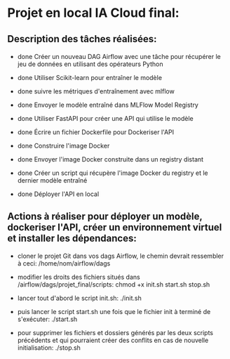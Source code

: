 # Projet en local IA Cloud final:


## Description des tâches réalisées: 
####

* done Créer un nouveau DAG Airflow avec une tâche pour récupérer le jeu de données en utilisant des opérateurs Python  
* done Utiliser Scikit-learn pour entraîner le modèle  
* done suivre les métriques d'entraînement avec mlflow  
* done Envoyer le modèle entraîné dans MLFlow Model Registry  

* done Utiliser FastAPI pour créer une API qui utilise le modèle  
* done Écrire un fichier Dockerfile pour Dockeriser l'API  

* done Construire l'image Docker  
* done Envoyer l'image Docker construite dans un registry distant   

* done Créer un script qui récupère l'image Docker du registry et le dernier modèle entraîné  
* done Déployer l'API en local  


## Actions à réaliser pour déployer un modèle, dockeriser l'API, créer un environnement virtuel et installer les dépendances:  
####
* cloner le projet Git dans vos dags Airflow, le chemin devrait ressembler à ceci:   /home/nom/airflow/dags  

* modifier les droits des fichiers situés dans /airflow/dags/projet_final/scripts:   chmod +x init.sh start.sh stop.sh  

* lancer tout d'abord le script init.sh:   ./init.sh  

* puis lancer le script start.sh une fois que le fichier init à terminé de s'exécuter:   ./start.sh  

* pour supprimer les fichiers et dossiers générés par les deux scripts précédents et qui pourraient créer des conflits en cas de nouvelle initialisation:   ./stop.sh  

